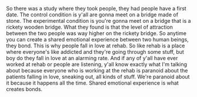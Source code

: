  So there was a study where they took people, they had people have a first date. The control condition is y'all are gonna meet on a bridge made of stone. The experimental condition is you're gonna meet on a bridge that is a rickety wooden bridge. What they found is that the level of attraction between the two people was way higher on the rickety bridge. So anytime you can create a shared emotional experience between two human beings, they bond. This is why people fall in love at rehab. So like rehab is a place where everyone's like addicted and they're going through some stuff, but boy do they fall in love at an alarming rate. And if any of y'all have ever worked at rehab or people are listening, y'all know exactly what I'm talking about because everyone who is working at the rehab is paranoid about the patients falling in love, sneaking out, all kinds of stuff. We're paranoid about it because it happens all the time. Shared emotional experience is what creates bonds.